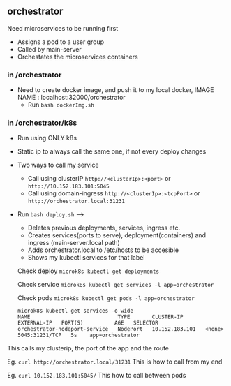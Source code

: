 ## orchestrator 
Need microservices to be running first 

- Assigns a pod to a user group
- Called by main-server
- Orchestates the microservices containers

### in /orchestrator
- Need to create docker image, and push it to my local docker, 
IMAGE NAME : localhost:32000/orchestrator
    - Run `bash dockerImg.sh`

### in /orchestrator/k8s 
- Run using ONLY k8s 
- Static ip to always call the same one, if not every deploy changes 
- Two ways to call my service
    - Call using clusterIP `http://<clusterIp>:<port>` or `http://10.152.183.101:5045`
    - Call using domain-ingress `http://<clusterIp>:<tcpPort>` or `http://orchestrator.local:31231`

- Run `bash deploy.sh` --> 

    - Deletes previous deployments, services, ingress etc.
    - Creates services(ports to serve), deployment(containers) and ingress (main-server.local path)
    - Adds orchestrator.local to /etc/hosts to be accesible 
    - Shows my kubectl services for that label 

    Check deploy   `microk8s kubectl get deployments`

    Check service `microk8s kubectl get services -l app=orchestrator`

    Check pods `microk8s kubectl get pods -l app=orchestrator`

    ```
    microk8s kubectl get services -o wide
    NAME                            TYPE       CLUSTER-IP       EXTERNAL-IP   PORT(S)          AGE   SELECTOR
    orchestrator-nodeport-service   NodePort   10.152.183.101   <none>        5045:31231/TCP   5s    app=orchestrator
    ```

This calls my clusterip, the port of the app and the route

Eg.  `curl http://orchestrator.local/31231` This is how to call from my end

Eg.  `curl 10.152.183.101:5045/` This how to call between pods
